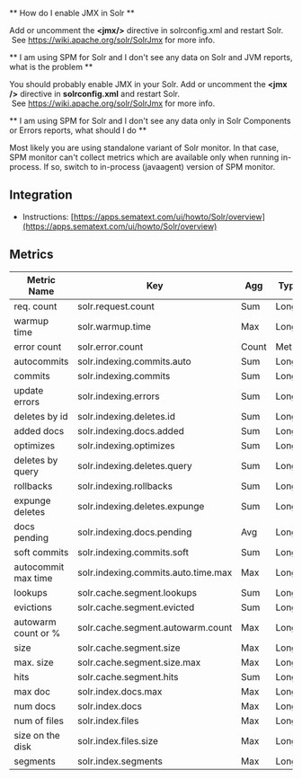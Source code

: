 ** How do I enable JMX in Solr **

Add or uncomment the **<jmx/\>** directive in solrconfig.xml and
restart Solr.  See <https://wiki.apache.org/solr/SolrJmx> for more
info.

** I am using SPM for Solr and I don't see any data on Solr and JVM reports, what is the problem **

You should probably enable JMX in your Solr. Add or uncomment
the **<jmx /\>** directive in **solrconfig.xml** and restart Solr.
 See <https://wiki.apache.org/solr/SolrJmx> for more
info.

** I am using SPM for Solr and I don't see any data only in Solr Components or Errors reports, what should I do **

Most likely you are using standalone variant of Solr monitor. In
that case, SPM monitor can't collect metrics which are available only
when running in-process. If so, switch to in-process (javaagent) version
of SPM
monitor.

## Integration

- Instructions: [https://apps.sematext.com/ui/howto/Solr/overview](https://apps.sematext.com/ui/howto/Solr/overview)

## Metrics

Metric Name | Key | Agg | Type | Description
--- | --- | --- | --- | ---
req. count | solr.request.count | Sum | Long | 
warmup time | solr.warmup.time | Max | Long | 
error count | solr.error.count | Count | Metric | 
autocommits | solr.indexing.commits.auto | Sum | Long | 
commits | solr.indexing.commits | Sum | Long | 
update errors | solr.indexing.errors | Sum | Long | 
deletes by id | solr.indexing.deletes.id | Sum | Long | 
added docs | solr.indexing.docs.added | Sum | Long | 
optimizes | solr.indexing.optimizes | Sum | Long | 
deletes by query | solr.indexing.deletes.query | Sum | Long | 
rollbacks | solr.indexing.rollbacks | Sum | Long | 
expunge deletes | solr.indexing.deletes.expunge | Sum | Long | 
docs pending | solr.indexing.docs.pending | Avg | Long | 
soft commits | solr.indexing.commits.soft | Sum | Long | 
autocommit max time | solr.indexing.commits.auto.time.max | Max | Long | 
lookups | solr.cache.segment.lookups | Sum | Long | 
evictions | solr.cache.segment.evicted | Sum | Long | 
autowarm count or % | solr.cache.segment.autowarm.count | Max | Long | 
size | solr.cache.segment.size | Max | Long | 
max. size | solr.cache.segment.size.max | Max | Long | 
hits | solr.cache.segment.hits | Sum | Long | 
max doc | solr.index.docs.max | Max | Long | 
num docs | solr.index.docs | Max | Long | 
num of files | solr.index.files | Max | Long | 
size on the disk | solr.index.files.size | Max | Long | 
segments | solr.index.segments | Max | Long | 
